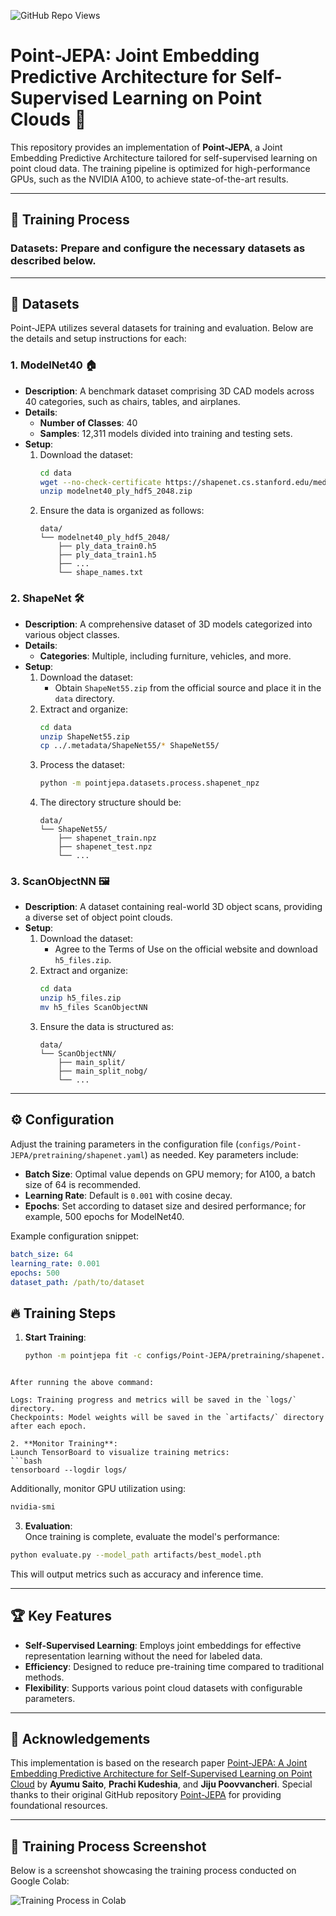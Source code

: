 ![GitHub Repo Views](https://komarev.com/ghpvc/?username=akhilaprabodha&repo=Point-JEPA&color=blue&style=flat-square)

# Point-JEPA: Joint Embedding Predictive Architecture for Self-Supervised Learning on Point Clouds 🚀

This repository provides an implementation of **Point-JEPA**, a Joint Embedding Predictive Architecture tailored for self-supervised learning on point cloud data. The training pipeline is optimized for high-performance GPUs, such as the NVIDIA A100, to achieve state-of-the-art results.

---

## 🚦 Training Process

### Datasets: Prepare and configure the necessary datasets as described below.

---

## 📂 Datasets

Point-JEPA utilizes several datasets for training and evaluation. Below are the details and setup instructions for each:

### 1. **ModelNet40** 🏠

- **Description**: A benchmark dataset comprising 3D CAD models across 40 categories, such as chairs, tables, and airplanes.
- **Details**:
  - **Number of Classes**: 40
  - **Samples**: 12,311 models divided into training and testing sets.
- **Setup**:
  1. Download the dataset:
     ```bash
     cd data
     wget --no-check-certificate https://shapenet.cs.stanford.edu/media/modelnet40_ply_hdf5_2048.zip
     unzip modelnet40_ply_hdf5_2048.zip
     ```
  2. Ensure the data is organized as follows:
     ```
     data/
     └── modelnet40_ply_hdf5_2048/
         ├── ply_data_train0.h5
         ├── ply_data_train1.h5
         ├── ...
         └── shape_names.txt
     ```

### 2. **ShapeNet** 🛠️

- **Description**: A comprehensive dataset of 3D models categorized into various object classes.
- **Details**:
  - **Categories**: Multiple, including furniture, vehicles, and more.
- **Setup**:
  1. Download the dataset:
     - Obtain `ShapeNet55.zip` from the official source and place it in the `data` directory.
  2. Extract and organize:
     ```bash
     cd data
     unzip ShapeNet55.zip
     cp ../.metadata/ShapeNet55/* ShapeNet55/
     ```
  3. Process the dataset:
     ```bash
     python -m pointjepa.datasets.process.shapenet_npz
     ```
  4. The directory structure should be:
     ```
     data/
     └── ShapeNet55/
         ├── shapenet_train.npz
         ├── shapenet_test.npz
         └── ...
     ```

### 3. **ScanObjectNN** 🖼️

- **Description**: A dataset containing real-world 3D object scans, providing a diverse set of object point clouds.
- **Setup**:
  1. Download the dataset:
     - Agree to the Terms of Use on the official website and download `h5_files.zip`.
  2. Extract and organize:
     ```bash
     cd data
     unzip h5_files.zip
     mv h5_files ScanObjectNN
     ```
  3. Ensure the data is structured as:
     ```
     data/
     └── ScanObjectNN/
         ├── main_split/
         ├── main_split_nobg/
         └── ...
     ```

---

## ⚙️ Configuration

Adjust the training parameters in the configuration file (`configs/Point-JEPA/pretraining/shapenet.yaml`) as needed. Key parameters include:

- **Batch Size**: Optimal value depends on GPU memory; for A100, a batch size of 64 is recommended.
- **Learning Rate**: Default is `0.001` with cosine decay.
- **Epochs**: Set according to dataset size and desired performance; for example, 500 epochs for ModelNet40.

Example configuration snippet:

```yaml
batch_size: 64
learning_rate: 0.001
epochs: 500
dataset_path: /path/to/dataset
```
## 🔥 Training Steps

1. **Start Training**:
   ```bash
   python -m pointjepa fit -c configs/Point-JEPA/pretraining/shapenet.yaml
```

After running the above command:

Logs: Training progress and metrics will be saved in the `logs/` directory.  
Checkpoints: Model weights will be saved in the `artifacts/` directory after each epoch.

2. **Monitor Training**:  
Launch TensorBoard to visualize training metrics:  
```bash
tensorboard --logdir logs/
``` 
Additionally, monitor GPU utilization using:  
```bash
nvidia-smi
```

3. **Evaluation**:  
Once training is complete, evaluate the model's performance:  
```bash
python evaluate.py --model_path artifacts/best_model.pth
```  
This will output metrics such as accuracy and inference time.

---

## 🏆 Key Features

- **Self-Supervised Learning**: Employs joint embeddings for effective representation learning without the need for labeled data.
- **Efficiency**: Designed to reduce pre-training time compared to traditional methods.
- **Flexibility**: Supports various point cloud datasets with configurable parameters.

---

## 🤝 Acknowledgements

This implementation is based on the research paper [Point-JEPA: A Joint Embedding Predictive Architecture for Self-Supervised Learning on Point Cloud](https://arxiv.org/abs/2404.16432) by **Ayumu Saito**, **Prachi Kudeshia**, and **Jiju Poovvancheri**. Special thanks to their original GitHub repository [Point-JEPA](https://github.com/Ayumu-J-S/Point-JEPA) for providing foundational resources.


---

## 📸 Training Process Screenshot

Below is a screenshot showcasing the training process conducted on Google Colab:

![Training Process in Colab](https://github.com/user-attachments/assets/f2260cfe-b9fe-4e1b-9004-84edb60aebef)
